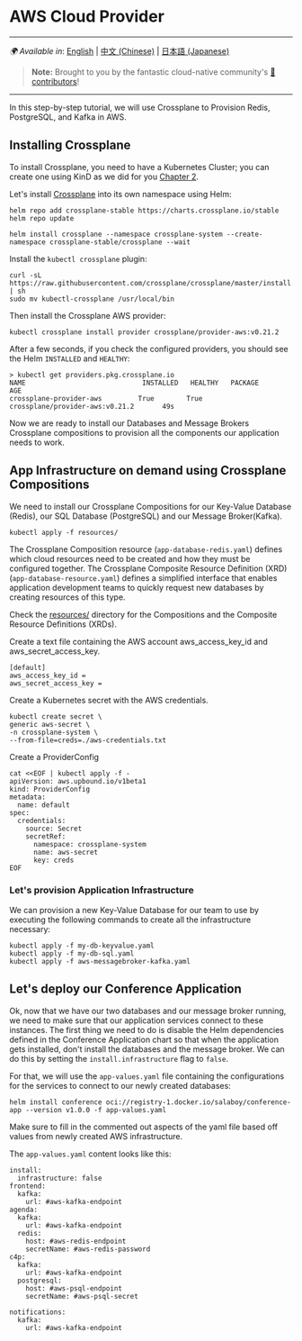 # AWS Cloud Provider

---
_🌍 Available in_: [English](README.md) | [中文 (Chinese)](README-zh.md) | [日本語 (Japanese)](README-ja.md)

> **Note:** Brought to you by the fantastic cloud-native community's [ 🌟 contributors](https://github.com/salaboy/platforms-on-k8s/graphs/contributors)!

---


In this step-by-step tutorial, we will use Crossplane to Provision Redis, PostgreSQL, and Kafka in AWS.

## Installing Crossplane

To install Crossplane, you need to have a Kubernetes Cluster; you can create one using KinD as we did for you [Chapter 2](../../chapter-2/README.md#creating-a-local-cluster-with-kubernetes-kind). 

Let's install [Crossplane](https://crossplane.io) into its own namespace using Helm: 

```shell
helm repo add crossplane-stable https://charts.crossplane.io/stable
helm repo update

helm install crossplane --namespace crossplane-system --create-namespace crossplane-stable/crossplane --wait
```

Install the `kubectl crossplane` plugin: 

```shell
curl -sL https://raw.githubusercontent.com/crossplane/crossplane/master/install.sh | sh
sudo mv kubectl-crossplane /usr/local/bin
```

Then install the Crossplane AWS provider: 
```shell
kubectl crossplane install provider crossplane/provider-aws:v0.21.2
```

After a few seconds, if you check the configured providers, you should see the Helm `INSTALLED` and `HEALTHY`: 

```shell
> kubectl get providers.pkg.crossplane.io
NAME                             INSTALLED   HEALTHY   PACKAGE                               AGE
crossplane-provider-aws         True        True      crossplane/provider-aws:v0.21.2       49s
```

Now we are ready to install our Databases and Message Brokers Crossplane compositions to provision all the components our application needs to work.

## App Infrastructure on demand using Crossplane Compositions

We need to install our Crossplane Compositions for our Key-Value Database (Redis), our SQL Database (PostgreSQL) and our Message Broker(Kafka). 

```shell
kubectl apply -f resources/
```

The Crossplane Composition resource (`app-database-redis.yaml`) defines which cloud resources need to be created and how they must be configured together. The Crossplane Composite Resource Definition (XRD) (`app-database-resource.yaml`) defines a simplified interface that enables application development teams to quickly request new databases by creating resources of this type.

Check the [resources/](resources/) directory for the Compositions and the Composite Resource Definitions (XRDs). 

Create a text file containing the AWS account aws_access_key_id and aws_secret_access_key.

```text
[default]
aws_access_key_id = 
aws_secret_access_key = 
```

Create a Kubernetes secret with the AWS credentials. 

```shell
kubectl create secret \
generic aws-secret \
-n crossplane-system \
--from-file=creds=./aws-credentials.txt
```

Create a ProviderConfig 

```shell
cat <<EOF | kubectl apply -f -
apiVersion: aws.upbound.io/v1beta1
kind: ProviderConfig
metadata:
  name: default
spec:
  credentials:
    source: Secret
    secretRef:
      namespace: crossplane-system
      name: aws-secret
      key: creds
EOF
```

### Let's provision Application Infrastructure

We can provision a new Key-Value Database for our team to use by executing the following commands to create all the infrastructure necessary: 

```shell
kubectl apply -f my-db-keyvalue.yaml
kubectl apply -f my-db-sql.yaml
kubectl apply -f aws-messagebroker-kafka.yaml
```

## Let's deploy our Conference Application

Ok, now that we have our two databases and our message broker running, we need to make sure that our application services connect to these instances. The first thing we need to do is disable the Helm dependencies defined in the Conference Application chart so that when the application gets installed, don't install the databases and the message broker. We can do this by setting the `install.infrastructure` flag to `false`.

For that, we will use the `app-values.yaml` file containing the configurations for the services to connect to our newly created databases:

```shell
helm install conference oci://registry-1.docker.io/salaboy/conference-app --version v1.0.0 -f app-values.yaml
```

Make sure to fill in the commented out aspects of the yaml file based off values from newly created AWS infrastructure.

The `app-values.yaml` content looks like this: 
```shell
install:
  infrastructure: false
frontend:
  kafka:
    url: #aws-kafka-endpoint
agenda:
  kafka:
    url: #aws-kafka-endpoint
  redis: 
    host: #aws-redis-endpoint
    secretName: #aws-redis-password
c4p: 
  kafka:
    url: #aws-kafka-endpoint
  postgresql:
    host: #aws-psql-endpoint
    secretName: #aws-psql-secret

notifications: 
  kafka:
    url: #aws-kafka-endpoint
```
